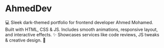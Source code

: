 # AhmedDev
💻 Sleek dark-themed portfolio for frontend developer Ahmed Mohamed. Built with HTML, CSS &amp; JS. Includes smooth animations, responsive layout, and interactive effects. ✨ Showcases services like code reviews, JS tweaks &amp; creative design. 🎨
